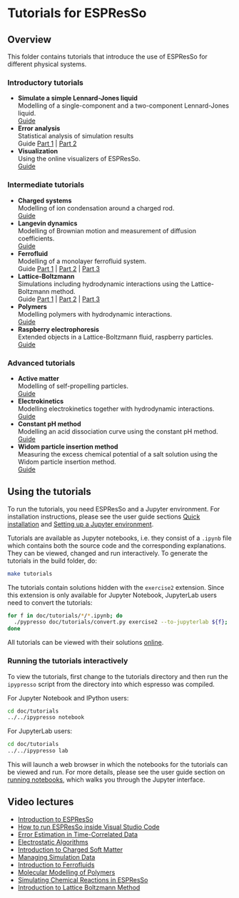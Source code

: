 # Tutorials for ESPResSo

## Overview

This folder contains tutorials that introduce the use of ESPResSo for different
physical systems.

[comment]: # (Begin of tutorials landing page)

### Introductory tutorials

* **Simulate a simple Lennard-Jones liquid**  
  Modelling of a single-component and a two-component Lennard-Jones liquid.  
  [Guide](lennard_jones/lennard_jones.ipynb)
* **Error analysis**  
  Statistical analysis of simulation results  
  Guide
  [Part 1](error_analysis/error_analysis_part1.ipynb) |
  [Part 2](error_analysis/error_analysis_part2.ipynb)
* **Visualization**  
  Using the online visualizers of ESPResSo.  
  [Guide](visualization/visualization.ipynb)

### Intermediate tutorials

* **Charged systems**  
  Modelling of ion condensation around a charged rod.  
  [Guide](charged_system/charged_system.ipynb)
* **Langevin dynamics**  
  Modelling of Brownian motion and measurement of diffusion coefficients.  
  [Guide](langevin_dynamics/langevin_dynamics.ipynb)
* **Ferrofluid**  
  Modelling of a monolayer ferrofluid system.  
  Guide
  [Part 1](ferrofluid/ferrofluid_part1.ipynb) |
  [Part 2](ferrofluid/ferrofluid_part2.ipynb) |
  [Part 3](ferrofluid/ferrofluid_part3.ipynb)
* **Lattice-Boltzmann**  
  Simulations including hydrodynamic interactions using the Lattice-Boltzmann method.  
  Guide
  [Part 1](lattice_boltzmann/lattice_boltzmann_theory.ipynb) |
  [Part 2](lattice_boltzmann/lattice_boltzmann_poiseuille_flow.ipynb) |
  [Part 3](lattice_boltzmann/lattice_boltzmann_sedimentation.ipynb)
* **Polymers**  
  Modelling polymers with hydrodynamic interactions.  
  [Guide](polymers/polymers.ipynb)
* **Raspberry electrophoresis**  
  Extended objects in a Lattice-Boltzmann fluid, raspberry particles.  
  [Guide](raspberry_electrophoresis/raspberry_electrophoresis.ipynb)

### Advanced tutorials

* **Active matter**  
  Modelling of self-propelling particles.  
  [Guide](active_matter/active_matter.ipynb)
* **Electrokinetics**  
  Modelling electrokinetics together with hydrodynamic interactions.  
  [Guide](electrokinetics/electrokinetics.ipynb)
* **Constant pH method**  
  Modelling an acid dissociation curve using the constant pH method.  
  [Guide](constant_pH/constant_pH.ipynb)
* **Widom particle insertion method**  
  Measuring the excess chemical potential of a salt solution using the Widom particle insertion method.  
  [Guide](widom_insertion/widom_insertion.ipynb)


[comment]: # (End of tutorials landing page)

## Using the tutorials

To run the tutorials, you need ESPResSo and a Jupyter environment.
For installation instructions, please see the user guide sections
[Quick installation](https://espressomd.github.io/doc/installation.html#quick-installation)
and [Setting up a Jupyter environment](https://espressomd.github.io/doc/installation.html#setting-up-a-jupyter-environment).

Tutorials are available as Jupyter notebooks, i.e. they consist of a ``.ipynb``
file which contains both the source code and the corresponding explanations.
They can be viewed, changed and run interactively. To generate the tutorials
in the build folder, do:

```sh
make tutorials
```

The tutorials contain solutions hidden with the ``exercise2`` extension.
Since this extension is only available for Jupyter Notebook, JupyterLab
users need to convert the tutorials:

```sh
for f in doc/tutorials/*/*.ipynb; do
  ./pypresso doc/tutorials/convert.py exercise2 --to-jupyterlab ${f};
done
```

All tutorials can be viewed with their solutions
[online](https://espressomd.github.io/doc/tutorials.html).

### Running the tutorials interactively

To view the tutorials, first change to the tutorials directory and then run
the `ipypresso` script from the directory into which espresso was compiled.

For Jupyter Notebook and IPython users:

```sh
cd doc/tutorials
../../ipypresso notebook
```

For JupyterLab users:

```sh
cd doc/tutorials
../../ipypresso lab
```

This will launch a web browser in which the notebooks for the tutorials can
be viewed and run. For more details, please see the user guide section on
[running notebooks](https://espressomd.github.io/doc/running.html#interactive-notebooks),
which walks you through the Jupyter interface.

## Video lectures

[comment]: # (Begin of videos landing page)

* [Introduction to ESPResSo](https://www.youtube.com/watch?v=aP4jvpD-D1w)
* [How to run ESPResSo inside Visual Studio Code](https://www.youtube.com/watch?v=dlvF1Zk3AAs)
* [Error Estimation in Time-Correlated Data](https://www.youtube.com/watch?v=I-HCxj9dUIU)
* [Electrostatic Algorithms](https://www.youtube.com/watch?v=YPryFf7MQTg)
* [Introduction to Charged Soft Matter](https://www.youtube.com/watch?v=wrnDg-3j2ik)
* [Managing Simulation Data](https://www.youtube.com/watch?v=64rNmTpoS1c)
* [Introduction to Ferrofluids](https://www.youtube.com/watch?v=wbL3EdVCbkI)
* [Molecular Modelling of Polymers](https://www.youtube.com/watch?v=vSF5-eciwms)
* [Simulating Chemical Reactions in ESPResSo](https://www.youtube.com/watch?v=MUG-PSaMFVM)
* [Introduction to Lattice Boltzmann Method](https://www.youtube.com/watch?v=jfk4feD7rFQ)

[comment]: # (End of videos landing page)
